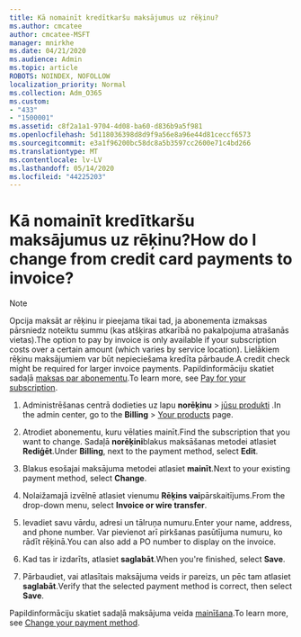 ```yaml
---
title: Kā nomainīt kredītkaršu maksājumus uz rēķinu?
ms.author: cmcatee
author: cmcatee-MSFT
manager: mnirkhe
ms.date: 04/21/2020
ms.audience: Admin
ms.topic: article
ROBOTS: NOINDEX, NOFOLLOW
localization_priority: Normal
ms.collection: Adm_O365
ms.custom:
- "433"
- "1500001"
ms.assetid: c8f2a1a1-9704-4d08-ba60-d836b9a5f981
ms.openlocfilehash: 5d118036398d8d9f9a56e8a96e44d81ceccf6573
ms.sourcegitcommit: e3a1f96200bc58dc8a5b3597cc2600e71c4bd266
ms.translationtype: MT
ms.contentlocale: lv-LV
ms.lasthandoff: 05/14/2020
ms.locfileid: "44225203"
---
```

# <a name="how-do-i-change-from-credit-card-payments-to-invoice"></a><span data-ttu-id="018c9-102">Kā nomainīt kredītkaršu maksājumus uz rēķinu?</span><span class="sxs-lookup"><span data-stu-id="018c9-102">How do I change from credit card payments to invoice?</span></span>

> [!NOTE]
> <span data-ttu-id="018c9-103">Opcija maksāt ar rēķinu ir pieejama tikai tad, ja abonementa izmaksas pārsniedz noteiktu summu (kas atšķiras atkarībā no pakalpojuma atrašanās vietas).</span><span class="sxs-lookup"><span data-stu-id="018c9-103">The option to pay by invoice is only available if your subscription costs over a certain amount (which varies by service location).</span></span> <span data-ttu-id="018c9-104">Lielākiem rēķinu maksājumiem var būt nepieciešama kredīta pārbaude.</span><span class="sxs-lookup"><span data-stu-id="018c9-104">A credit check might be required for larger invoice payments.</span></span> <span data-ttu-id="018c9-105">Papildinformāciju skatiet sadaļā [maksas par abonementu](https://docs.microsoft.com/office365/admin/subscriptions-and-billing/pay-for-your-subscription).</span><span class="sxs-lookup"><span data-stu-id="018c9-105">To learn more, see [Pay for your subscription](https://docs.microsoft.com/office365/admin/subscriptions-and-billing/pay-for-your-subscription).</span></span>

1. <span data-ttu-id="018c9-106">Administrēšanas centrā dodieties uz lapu **norēķinu**  >  [jūsu produkti](https://go.microsoft.com/fwlink/p/?linkid=842054) .</span><span class="sxs-lookup"><span data-stu-id="018c9-106">In the admin center, go to the **Billing** > [Your products](https://go.microsoft.com/fwlink/p/?linkid=842054) page.</span></span>

2. <span data-ttu-id="018c9-107">Atrodiet abonementu, kuru vēlaties mainīt.</span><span class="sxs-lookup"><span data-stu-id="018c9-107">Find the subscription that you want to change.</span></span> <span data-ttu-id="018c9-108">Sadaļā **norēķini**blakus maksāšanas metodei atlasiet **Rediģēt**.</span><span class="sxs-lookup"><span data-stu-id="018c9-108">Under **Billing**, next to the payment method, select **Edit**.</span></span>

3. <span data-ttu-id="018c9-109">Blakus esošajai maksājuma metodei atlasiet **mainīt**.</span><span class="sxs-lookup"><span data-stu-id="018c9-109">Next to your existing payment method, select **Change**.</span></span>

4. <span data-ttu-id="018c9-110">Nolaižamajā izvēlnē atlasiet vienumu **Rēķins vai**pārskaitījums.</span><span class="sxs-lookup"><span data-stu-id="018c9-110">From the drop-down menu, select **Invoice or wire transfer**.</span></span>

5. <span data-ttu-id="018c9-111">Ievadiet savu vārdu, adresi un tālruņa numuru.</span><span class="sxs-lookup"><span data-stu-id="018c9-111">Enter your name, address, and phone number.</span></span> <span data-ttu-id="018c9-112">Var pievienot arī pirkšanas pasūtījuma numuru, ko rādīt rēķinā.</span><span class="sxs-lookup"><span data-stu-id="018c9-112">You can also add a PO number to display on the invoice.</span></span>

6. <span data-ttu-id="018c9-113">Kad tas ir izdarīts, atlasiet **saglabāt**.</span><span class="sxs-lookup"><span data-stu-id="018c9-113">When you're finished, select **Save**.</span></span>

7. <span data-ttu-id="018c9-114">Pārbaudiet, vai atlasītais maksājuma veids ir pareizs, un pēc tam atlasiet **saglabāt**.</span><span class="sxs-lookup"><span data-stu-id="018c9-114">Verify that the selected payment method is correct, then select **Save**.</span></span>

<span data-ttu-id="018c9-115">Papildinformāciju skatiet sadaļā maksājuma veida [mainīšana](https://docs.microsoft.com/microsoft-365/commerce/billing-and-payments/change-payment-method).</span><span class="sxs-lookup"><span data-stu-id="018c9-115">To learn more, see [Change your payment method](https://docs.microsoft.com/microsoft-365/commerce/billing-and-payments/change-payment-method).</span></span>